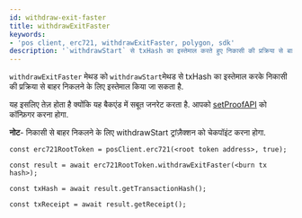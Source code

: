 ```yaml
---
id: withdraw-exit-faster
title: withdrawExitFaster
keywords:
- 'pos client, erc721, withdrawExitFaster, polygon, sdk'
description: '`withdrawStart` से txHash का इस्तेमाल करते हुए निकासी की प्रक्रिया से बाहर निकलें'
---
```


`withdrawExitFaster` मेथड को `withdrawStart`मेथड से txHash का इस्तेमाल करके निकासी की प्रक्रिया से बाहर निकलने के लिए इस्तेमाल किया जा सकता है.


यह इसलिए तेज़ होता है क्योंकि यह बैकएंड में सबूत जनरेट करता है. आपको [setProofAPI](/docs/develop/ethereum-polygon/matic-js/set-proof-api) को कॉन्फ़िगर करना होगा.

**नोट**- निकासी से बाहर निकलने के लिए withdrawStart ट्रांज़ैक्शन को चेकपॉइंट करना होगा.

```
const erc721RootToken = posClient.erc721(<root token address>, true);

const result = await erc721RootToken.withdrawExitFaster(<burn tx hash>);

const txHash = await result.getTransactionHash();

const txReceipt = await result.getReceipt();

```
